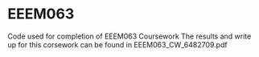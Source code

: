 # EEEM063
Code used for completion of EEEM063 Coursework
The results and write up for this corsework can be found in EEEM063_CW_6482709.pdf
